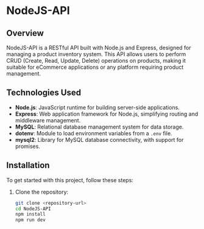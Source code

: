# NodeJS-API

## Overview

NodeJS-API is a RESTful API built with Node.js and Express, designed for managing a product inventory system. This API allows users to perform CRUD (Create, Read, Update, Delete) operations on products, making it suitable for eCommerce applications or any platform requiring product management.

## Technologies Used

- **Node.js**: JavaScript runtime for building server-side applications.
- **Express**: Web application framework for Node.js, simplifying routing and middleware management.
- **MySQL**: Relational database management system for data storage.
- **dotenv**: Module to load environment variables from a `.env` file.
- **mysql2**: Library for MySQL database connectivity, with support for promises.

## Installation

To get started with this project, follow these steps:

1. Clone the repository:
   ```bash
   git clone <repository-url>
   cd NodeJS-API
   npm install
   npm run dev

